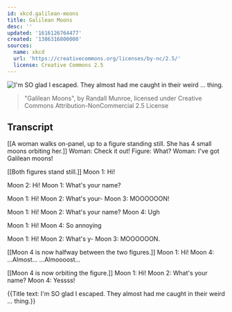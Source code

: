 ```yaml
---
id: xkcd.galilean-moons
title: Galilean Moons
desc: ''
updated: '1616126764477'
created: '1386316800000'
sources:
  name: xkcd
  url: 'https://creativecommons.org/licenses/by-nc/2.5/'
  license: Creative Commons 2.5
---
```

![I'm SO glad I escaped. They almost had me caught in their weird ... thing.](https://imgs.xkcd.com/comics/galilean_moons.png)
> "Galilean Moons", by Randall Munroe, licensed under Creative Commons Attribution-NonCommercial 2.5 License

## Transcript
[[A woman walks on-panel, up to a figure standing still. She has 4 small moons orbiting her.]]
Woman: Check it out! 
Figure: What? 
Woman: I've got Galilean moons! 

[[Both figures stand still.]]
Moon 1: Hi! 

Moon 2: Hi! 
Moon 1: What's your name? 

Moon 1: Hi! 
Moon 2: What's your-
Moon 3: MOOOOOON!

Moon 1: Hi! 
Moon 2: What's your name? 
Moon 4: Ugh

Moon 1: Hi! 
Moon 4: So annoying

Moon 1: Hi! 
Moon 2: What's y-
Moon 3: MOOOOOON.

[[Moon 4 is now halfway between the two figures.]]
Moon 1: Hi! 
Moon 4: ...Almost... ...Almoooost...

[[Moon 4 is now orbiting the figure.]]
Moon 1: Hi! 
Moon 2: What's your name? 
Moon 4: Yessss!

{{Title text: I'm SO glad I escaped. They almost had me caught in their weird ... thing.}}
